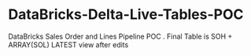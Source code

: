 # DataBricks-Delta-Live-Tables-POC
DataBricks Sales Order and Lines Pipeline POC . Final Table is SOH + ARRAY(SOL) LATEST view after edits
